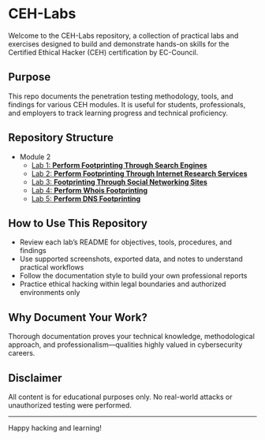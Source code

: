 # CEH-Labs

Welcome to the CEH-Labs repository, a collection of practical labs and exercises designed to build and demonstrate hands-on skills for the Certified Ethical Hacker (CEH) certification by EC-Council.

## Purpose

This repo documents the penetration testing methodology, tools, and findings for various CEH modules. It is useful for students, professionals, and employers to track learning progress and technical proficiency.

## Repository Structure

- Module 2
  - [Lab 1: **Perform Footprinting Through Search Engines** ](Module02-Footprinting_and_Reconnaissance/Lab1/README.md)
  - [Lab 2: **Perform Footprinting Through Internet Research Services**](Module02-Footprinting_and_Reconnaissance/Lab2/README.md)
  - [Lab 3: **Footprinting Through Social Networking Sites**](Module02-Footprinting_and_Reconnaissance/Lab3/README.md)
  - [Lab 4: **Perform Whois Footprinting**](Module02-Footprinting_and_Reconnaissance/Lab4/README.md)
  - [Lab 5: **Perform DNS Footprinting**](Module02-Footprinting_and_Reconnaissance/Lab5/README.md)

## How to Use This Repository

- Review each lab’s README for objectives, tools, procedures, and findings
- Use supported screenshots, exported data, and notes to understand practical workflows
- Follow the documentation style to build your own professional reports
- Practice ethical hacking within legal boundaries and authorized environments only

## Why Document Your Work?

Thorough documentation proves your technical knowledge, methodological approach, and professionalism—qualities highly valued in cybersecurity careers.

## Disclaimer

All content is for educational purposes only. No real-world attacks or unauthorized testing were performed.

---

Happy hacking and learning!
